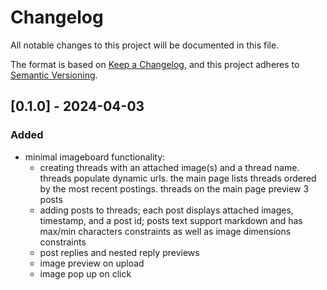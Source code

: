 # Changelog

All notable changes to this project will be documented in this file.

The format is based on [Keep a Changelog](https://keepachangelog.com/en/1.0.0/), and this project adheres to [Semantic Versioning](https://semver.org/spec/v2.0.0.html).

## [0.1.0] - 2024-04-03

### Added

- minimal imageboard functionality:
   - creating threads with an attached image(s) and a thread name. threads populate dynamic urls. the main page lists threads ordered by the most recent postings. threads on the main page preview 3 posts
   - adding posts to threads; each post displays attached images, timestamp, and a post id; posts text support markdown and has max/min characters constraints as well as image dimensions constraints
   - post replies and nested reply previews
   - image preview on upload
   - image pop up on click
